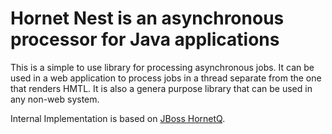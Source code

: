 # Hornet Nest is an asynchronous processor for Java applications

This is a simple to use library for processing asynchronous jobs. It can be used in a web application to process
 jobs in a thread separate from the one that renders HMTL. It is also a genera purpose library that can be used in any
 non-web system.

Internal Implementation is based on [JBoss HornetQ](http://hornetq.jboss.org/).